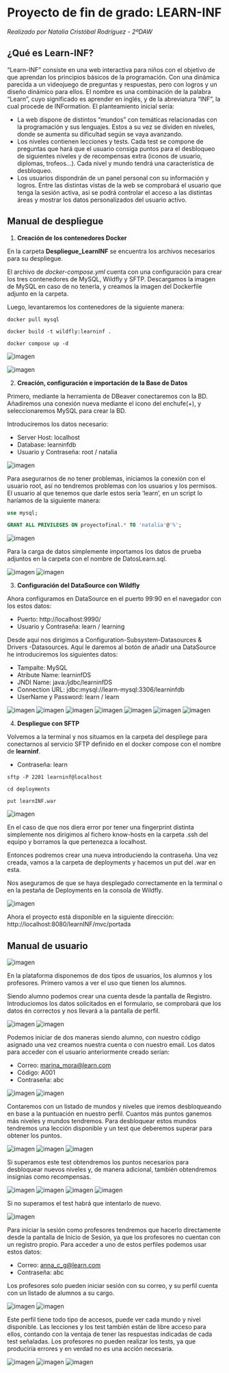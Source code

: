 # Proyecto de fin de grado: LEARN-INF

*Realizado por Natalia Cristóbal Rodríguez - 2ºDAW*

## ¿Qué es Learn-INF?

“Learn-INF” consiste en una web interactiva para niños con el objetivo de que aprendan los principios básicos de la programación. Con una dinámica parecida a un videojuego de preguntas y respuestas, pero con logros y un diseño dinámico para ellos. El nombre es una combinación de la palabra “Learn”, cuyo significado es aprender en inglés, y de la abreviatura “INF”, la cual procede de INFormation. El planteamiento inicial sería:

 - La web dispone de distintos “mundos” con temáticas relacionadas con la programación y sus lenguajes. Estos a su vez se dividen en niveles, donde se aumenta su dificultad según se vaya avanzando.
 - Los niveles contienen lecciones y tests. Cada test se compone de preguntas que hará que el usuario consiga puntos para el desbloqueo de siguientes niveles y de recompensas extra (iconos de usuario, diplomas, trofeos…). Cada nivel y mundo tendrá una característica de desbloqueo. 
  - Los usuarios dispondrán de un panel personal con su información y logros. Entre las distintas vistas de la web se comprobará el usuario que tenga la sesión activa, así se podrá controlar el acceso a las distintas áreas y mostrar los datos personalizados del usuario activo.


## Manual de despliegue

 1. **Creación de los contenedores Docker**

En la carpeta **Despliegue_LearnINF** se encuentra los archivos necesarios para su despliegue.

El archivo de *docker-compose.yml* cuenta con una configuración para crear los tres contenedores de MySQL, Wildfly y SFTP. Descargamos la imagen de MySQL en caso de no tenerla, y creamos la imagen del Dockerfile adjunto en la carpeta. 

Luego, levantaremos los contenedores de la siguiente manera:

```docker
docker pull mysql

docker build -t wildfly:learninf .

docker compose up -d
```

![imagen](Capturas/Docker1.png)

![imagen](Capturas/Docker2.png)

 2. **Creación, configuración e importación de la Base de Datos**

Primero, mediante la herramienta de DBeaver conectaremos con la BD. Añadiremos una conexión nueva mediante el icono del enchufe(+), y seleccionaremos MySQL para crear la BD.

Introduciremos los datos necesario:

 - Server Host: localhost
 - Database: learninfdb
 - Usuario y Contraseña: root / natalia

 ![imagen](Capturas/MySQL1.png)

Para asegurarnos de no tener problemas, iniciamos la conexión con el usuario root, así no tendremos problemas con los usuarios y los permisos. El usuario al que tenemos que darle estos sería ‘learn’, en un script lo haríamos de la siguiente manera: 

```sql
use mysql;

GRANT ALL PRIVILEGES ON proyectofinal.* TO 'natalia'@'%';
```
 ![imagen](Capturas/MySQL2.png)

 Para la carga de datos simplemente importamos los datos de prueba adjuntos en la carpeta con el nombre de DatosLearn.sql.

  ![imagen](Capturas/MySQL3.png)
 ![imagen](Capturas/MySQL4.png)

 3. **Configuración del DataSource con Wildfly**

Ahora configuramos en DataSource en el puerto 99:90 en el navegador con los estos datos:

 - Puerto: http://localhost:9990/
 - Usuario y Contraseña: learn / learning



Desde aquí nos dirigimos a Configuration-Subsystem-Datasources & Drivers -Datasources.
Aquí le daremos al botón de añadir una DataSource he introduciremos los siguientes datos:

- Tampalte: MySQL
- Atribute Name: learninfDS
- JNDI Name: java:/jdbc/learninfDS
- Connection URL: jdbc:mysql://learn-mysql:3306/learninfdb
- UserName y Password: learn / learn

![imagen](Capturas/DataSource1.png)
![imagen](Capturas/DataSource2.png)
![imagen](Capturas/DataSource3.png)
![imagen](Capturas/DataSource4.png)
![imagen](Capturas/DataSource5.png)
![imagen](Capturas/DataSource6.png)
![imagen](Capturas/DataSource7.png)

 4. **Despliegue con SFTP**

 Volvemos a la terminal y nos situamos en la carpeta del despliege para conectarnos al servicio SFTP definido en el docker compose con el nombre de **learninf**.

 - Contraseña: learn

```
sftp -P 2201 learninf@localhost

cd deployments

put learnINF.war
```

![imagen](Capturas/SFTP1.png)

En el caso de que nos diera error por tener una fingerprint distinta simplemente nos dirigimos al fichero know-hosts en la carpeta .ssh del equipo y borramos la que pertenezca a localhost. 

Entonces podremos crear una nueva introduciendo la contraseña. Una vez creada, vamos a la carpeta de deployments y hacemos un put del .war en esta. 

Nos aseguramos de que se haya desplegado correctamente en la terminal o en la pestaña de Deployments en la consola de Wildfly. 

![imagen](Capturas/SFTP2.png)

Ahora el proyecto está disponible en la siguiente dirección:
http://localhost:8080/learnINF/mvc/portada


## Manual de usuario

![imagen](Capturas/Portada.png)

En la plataforma disponemos de dos tipos de usuarios, los alumnos y los profesores. Primero vamos a ver el uso que tienen los alumnos.

Siendo alumno podemos crear una cuenta desde la pantalla de Registro. Introduciomos los datos solicitados en el formulario, se comprobará que los datos én correctos y nos llevará a la pantalla de perfil.

![imagen](Capturas/Alumno1.png)
![imagen](Capturas/Alumno4.png)

Podemos iniciar de dos maneras siendo alumno, con nuestro código asignado una vez creamos nuestra cuenta o con nuestro email. Los datos para acceder con el usuario anteriormente creado serían:

 - Correo: marina_mora@learn.com
 - Código: A001
 - Contraseña: abc

![imagen](Capturas/Alumno2.png)
![imagen](Capturas/Alumno3.png)

Contaremos con un listado de mundos y niveles que iremos desbloqueando en base a la puntuación en nuestro perfil. Cuantos más puntos ganemos más niveles y mundos tendremos. Para desbloquear estos mundos tendremos una lección disponible y un test que deberemos superar para obtener los puntos.

![imagen](Capturas/Alumno6.png)
![imagen](Capturas/Alumno7.png)
![imagen](Capturas/Alumno8.png)

Si superamos este test obtendremos los puntos necesarios para desbloquear nuevos niveles y, de manera adicional, también obtendremos insignias como recompensas.

![imagen](Capturas/Alumno10.png)
![imagen](Capturas/Alumno11.png)
![imagen](Capturas/Alumno12.png)
![imagen](Capturas/Alumno13.png)

Si no superamos el test habrá que intentarlo de nuevo.

![imagen](Capturas/Alumno9.png)

Para iniciar la sesión como profesores tendremos que hacerlo directamente desde la pantalla de Inicio de Sesión, ya que los profesores no cuentan con un registro propio. Para acceder a uno de estos perfiles podemos usar estos datos:

 - Correo: anna_c_g@learn.com
 - Contraseña: abc

Los profesores solo pueden iniciar sesión con su correo, y su perfil cuenta con un listado de alumnos a su cargo.

![imagen](Capturas/Profesor1.png)
![imagen](Capturas/Profesor2.png)

Este perfil tiene todo tipo de accesos, puede ver cada mundo y nivel disponible. Las lecciones y los test también están de libre acceso para ellos, contando con la ventaja de tener las respuestas indicadas de cada test señaladas. Los profesores no pueden realizar los tests, ya que produciría errores y en verdad no es una acción necesaria.

![imagen](Capturas/Profesor4.png)
![imagen](Capturas/Profesor5.png)
![imagen](Capturas/Profesor6.png)